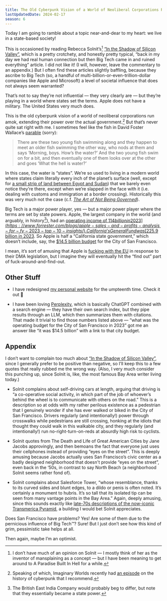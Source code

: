 ```yaml
---
title: The Old Cyberpunk Vision of a World of Neoliberal Corporations Run Amok (rwblog S6E19)
lastUpdatedDate: 2024-02-17
season: 6
---
```


Today I am going to ramble about a topic near-and-dear to my heart: we live in a state-based society!

This is occasioned by reading Rebecca Solnit’s[^1] [“In the Shadow of Silicon Valley”](https://web.archive.org/web/20240216224001/https://www.lrb.co.uk/the-paper/v46/n03/rebecca-solnit/in-the-shadow-of-silicon-valley), which is a pretty crotchety, and honestly pretty typical, “back in my day we had real human connection but then Big Tech came in and ruined everything” article. I did not like it! (I will, however, leave the commentary to an appendix.) But I often find these articles slightly baffling, because they ascribe to Big Tech (so, a handful of multi-billion-or-even-trillion-dollar companies like Apple and Microsoft) a level of societal influence that does not always seem warranted?

That’s not to say they’re not influential — they very clearly are — but they’re playing in a world where states set the terms. Apple does not have a military. The United States very much does.

This is the old cyberpunk vision of a world of neoliberal corporations run amok, extending their power over the actual government.[^2] But that’s never quite sat right with me. I sometimes feel like the fish in David Foster Wallace’s [parable](https://web.ics.purdue.edu/~drkelly/DFWKenyonAddress2005.pdf) (sorry):

> There are these two young fish swimming along and they happen to meet an older fish swimming the other way, who nods at them and says ‘Morning, boys. How’s the water?’ And the two young fish swim on for a bit, and then eventually one of them looks over at the other and goes ‘What the hell is water?’

In this case, the water is “states”. We’re so used to living in a modern world where states claim literally every inch of the planet’s surface (well, except for [a small strip of land between Egypt and Sudan](https://www.theguardian.com/world/2016/mar/03/welcome-to-the-land-that-no-country-wants-bir-tawil)) that we barely even notice they’re there, except when we’re slapped in the face with it (i.e. dealing with customs and immigration at a border crossing). Historically this was very much not the case (c.f. [_The Art of Not Being Governed_](https://www.goodreads.com/book/show/6477876-the-art-of-not-being-governed?ac=1&from_search=true&qid=Rn3tvXO4LP&rank=1)).

Big Tech is a major power player, yes — but a major power player where the terms are set by state powers. Apple, the largest company in the world (and arguably, in history[^3]), had an [operating income of $114 billion in 2023](https://www.forrester.com/blogs/apple-sales-and-profits-analysis-for-fy-2023-top-10-insights/). California’s General Fund was [$225.9 billion in 2023](https://calbudgetcenter.org/resources/state-budget-explained-california/). So Apple is half a “California state government,” which doesn’t include, say, the [$14.5 billion budget](https://www.sf.gov/sites/default/files/2023-05/CSF_Proposed_Budget_Book_June_2023_Master_Web.pdf) for the City of San Francisco.

I mean, it’s sort of amusing that Apple is [fucking with the EU](https://www.macrumors.com/2024/02/15/ios-17-4-web-apps-removed-apple/) in response to their DMA legislation, but I imagine they will eventually hit the “find out” part of fuck-around-and-find-out.

## Other Stuff

- I have redesigned [my personal website](https://rwblickhan.org) for the umpteenth time. Check it out 👀

- I have been loving [Perplexity](https://www.perplexity.ai), which is basically ChatGPT combined with a search engine — they have their own search index, but they pipe results through an LLM, which then summarizes them with citations. That made it trivial to find those numbers listed above — “what was the operating budget for the City of San Francisco in 2023” got me an answer like “it was $14.5 billion” with a link to that city budget.

## Appendix

I don’t want to complain too much about [“In the Shadow of Silicon Valley”](https://web.archive.org/web/20240216224001/https://www.lrb.co.uk/the-paper/v46/n03/rebecca-solnit/in-the-shadow-of-silicon-valley), since I generally prefer to be positive than negative, so I’ll keep this to a few quotes that really rubbed me the wrong way. (Also, I very much consider this punching up, since Solnit is, like, the most famous Bay Area writer living today.)

- Solnit complains about self-driving cars at length, arguing that driving is “a co-operative social activity, in which part of the job of whoever’s behind the wheel is to communicate with others on the road.” This is a description so at odds with my rather perilous existence as a pedestrian that I genuinely wonder if she has ever walked or biked in the City of San Francisco. Drivers regularly (and intentionally!) power through crosswalks while pedestrians are still crossing, honking at the idiots that thought they could walk in this walkable city, and they regularly (and intentionally!) run no-right-turn-on-reds at absurdly high risk to cyclists.

- Solnit quotes from The Death and Life of Great American Cities by Jane Jacobs approvingly, and then bemoans the fact that everyone just uses their cellphones instead of providing “eyes on the street”. This is deeply amusing because Jacobs actually uses San Francisco’s civic center as a badly designed neighborhood that doesn't provide “eyes on the street”, even back in the ‘50s, in contrast to say North Beach (a neighborhood Solnit seems rather fond of).

- Solnit complains about Salesforce Tower, “whose resemblance, thanks to its curved sides and blunt edges, to a dildo or penis is often noted. It’s certainly a monument to hubris. It’s so tall that its isolated tip can be seen from many vantage points in the Bay Area.” Again, deeply amusing, since this sounds exactly like [late-70s descriptions of the now-iconic Transmerica Pyramid](https://www.kqed.org/news/11934056), a building I would bet Solnit appreciates.

Does San Francisco have problems? Yes! Are some of them due to the pernicious influence of Big Tech™️? Sure! But I just don’t see how this kind of grim, pessimistic take helps at all.

Then again, maybe I’m an optimist.

[^1]: I don’t have much of an opinion on Solnit — I mostly think of her as the inventor of mansplaining as a concept — but I have been meaning to get around to A Paradise Built In Hell for a while.

[^2]: Speaking of which, Imaginary Worlds recently had [an episode](https://www.imaginaryworldspodcast.org/episodes/class-of-84-when-cyber-was-punk) on the history of cyberpunk that I recommend.

[^3]: The British East India Company would probably beg to differ, but note that they essentially became a state power.